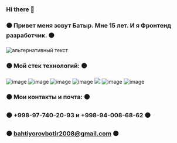 ### Hi there 👋
### ⚫️ Привет меня зовут Батыр. Мне 15 лет. И я Фронтенд разработчик. ⚫️

<img src="https://kartinkin.net/uploads/posts/2021-07/1626141491_10-kartinkin-com-p-anime-pro-khakerov-i-programmistov-anime-k-10.jpg" alt="альтернативный текст">


### ⚫️ Мой стек технологий: ⚫️
![image](https://github.com/FrontendDevelop2023/FrontendDevelop2023/assets/133990011/3763dd38-7b6d-477d-ab7b-853934e0e946)
![image](https://github.com/FrontendDevelop2023/FrontendDevelop2023/assets/133990011/745228c6-c8cb-4d42-ba4a-76c614fb0620)
![image](https://github.com/FrontendDevelop2023/FrontendDevelop2023/assets/133990011/bcebe90d-936a-48be-88f6-1ca7105ae5cc)
![image](https://github.com/FrontendDevelop2023/FrontendDevelop2023/assets/133990011/d56525f1-06d0-46ba-bf6c-b31bb3a08b4a)
<img src="https://img.shields.io/badge/Tailwind-black?style=for-the-badge&logo=tailwindcss&logoColor=blue"/>
![image](https://github.com/FrontendDevelop2023/FrontendDevelop2023/assets/133990011/e7218e60-a344-4bc6-9490-093c2ec475a1)
![image](https://github.com/FrontendDevelop2023/FrontendDevelop2023/assets/133990011/bed551f0-4aa1-4323-aade-e5cec77e1842)


### ⚫️ Мои контакты и почта: ⚫️
### ⚫️ +998-97-740-20-93 и +998-94-008-68-62 ⚫️
### ⚫️ bahtiyorovbotir2008@gmail.com ⚫️
